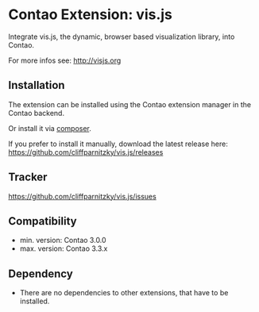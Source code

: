 Contao Extension: vis.js
========================

Integrate vis.js, the dynamic, browser based visualization library, into Contao.

For more infos see: http://visjs.org


Installation
------------

The extension can be installed using the Contao extension manager in the Contao backend.

Or install it via [composer](https://packagist.org/packages/cliffparnitzky/vis.js).

If you prefer to install it manually, download the latest release here: https://github.com/cliffparnitzky/vis.js/releases


Tracker
-------

https://github.com/cliffparnitzky/vis.js/issues


Compatibility
-------------

- min. version: Contao 3.0.0
- max. version: Contao 3.3.x


Dependency
----------

- There are no dependencies to other extensions, that have to be installed.